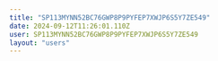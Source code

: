 ```yaml
---
title: "SP113MYNN52BC76GWP8P9PYFEP7XWJP6S5Y7ZE549"
date: 2024-09-12T11:26:01.110Z
user: SP113MYNN52BC76GWP8P9PYFEP7XWJP6S5Y7ZE549
layout: "users"
---
```

    